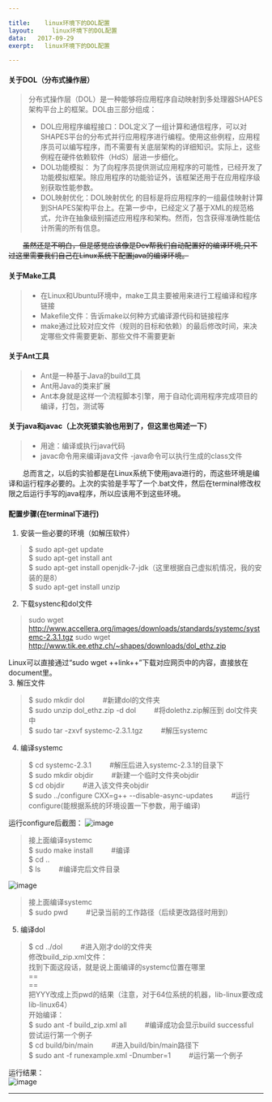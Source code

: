```yaml
---

title:    linux环境下的DOL配置
layout:     linux环境下的DOL配置
data:   2017-09-29
exerpt:   linux环境下的DOL配置

---
```


#### 关于DOL（分布式操作层）

> 分布式操作层（DOL）是一种能够将应用程序自动映射到多处理器SHAPES架构平台上的框架。DOL由三部分组成：
>- DOL应用程序编程接口：DOL定义了一组计算和通信程序，可以对SHAPES平台的分布式并行应用程序进行编程。使用这些例程，应用程序员可以编写程序，而不需要有关底层架构的详细知识。实际上，这些例程在硬件依赖软件（HdS）层进一步细化。
>- DOL功能模拟： 为了向程序员提供测试应用程序的可能性，已经开发了功能模拟框架。除应用程序的功能验证外，该框架还用于在应用程序级别获取性能参数。
>- DOL映射优化：DOL映射优化 的目标是将应用程序的一组最佳映射计算到SHAPES架构平台上。在第一步中，已经定义了基于XML的规范格式，允许在抽象级别描述应用程序和架构。然而，包含获得准确性能估计所需的所有信息。
 
&emsp;&emsp;~~虽然还是不明白，但是感觉应该像是Dev帮我们自动配置好的编译环境,只不过这里需要我们自己在Linux系统下配置java的编译环境。~~

#### 关于Make工具
>- 在Linux和Ubuntu环境中，make工具主要被用来进行工程编译和程序链接
>- Makefile文件：告诉make以何种方式编译源代码和链接程序
>- make通过比较对应文件（规则的目标和依赖）的最后修改时间，来决定哪些文件需要更新、那些文件不需要更新

#### 关于Ant工具
>- Ant是一种基于Java的build工具
>- Ant用Java的类来扩展
>- Ant本身就是这样一个流程脚本引擎，用于自动化调用程序完成项目的编译，打包，测试等

#### 关于java和javac（上次死锁实验也用到了，但这里也简述一下）
>- 用途：编译或执行java代码
>- javac命令用来编译java文件
>-java命令可以执行生成的class文件

&emsp;&emsp;总而言之，以后的实验都是在Linux系统下使用java进行的，而这些环境是编译和运行程序必要的。上次的实验是手写了一个.bat文件，然后在terminal修改权限之后运行手写的java程序，所以应该用不到这些环境。 

#### 配置步骤(在terminal下进行)
1. 安装一些必要的环境（如解压软件）
    
>   $ sudo apt-get update      
    $ sudo apt-get install ant       
    $ sudo apt-get install openjdk-7-jdk（这里根据自己虚拟机情况，我的安装的是8）      
    $ sudo apt-get install unzip
2. 下载systenc和dol文件   
> sudo wget http://www.accellera.org/images/downloads/standards/systemc/systemc-2.3.1.tgz
sudo wget http://www.tik.ee.ethz.ch/~shapes/downloads/dol_ethz.zip     

Linux可以直接通过“sudo wget ++link++”下载对应网页中的内容，直接放在document里。   
3. 解压文件   
>   $ sudo mkdir dol   &emsp;&emsp;  #新建dol的文件夹    
    $ sudo unzip dol_ethz.zip -d dol  &emsp;&emsp;  #将dolethz.zip解压到 dol文件夹中    
    $ sudo tar -zxvf systemc-2.3.1.tgz  &emsp;&emsp;  #解压systemc

4. 编译systemc    
>   $ cd systemc-2.3.1  &emsp;&emsp;  #解压后进入systemc-2.3.1的目录下    
    $ sudo mkdir objdir  &emsp;&emsp;  #新建一个临时文件夹objdir    
    $ cd objdir  &emsp;&emsp;  #进入该文件夹objdir    
    $ sudo ../configure CXX=g++ --disable-async-updates  &emsp;&emsp;  #运行configure(能根据系统的环境设置一下参数，用于编译)

运行configure后截图：
![image](http://own160w85.bkt.clouddn.com/dol1.png)

>   接上面编译systemc    
    $ sudo make install  &emsp;&emsp; #编译     
    $ cd ..        
    $ ls  &emsp;&emsp;  #编译完后文件目录    

![image](http://own160w85.bkt.clouddn.com/2.png)

>   接上面编译systemc    
    $ sudo pwd  &emsp;&emsp;  #记录当前的工作路径（后续更改路径时用到）
    
5. 编译dol   
>   $ cd ../dol  &emsp;&emsp;  #进入刚才dol的文件夹    
    修改build_zip.xml文件：    
    找到下面这段话，就是说上面编译的systemc位置在哪里    
==<property name="systemc.inc" value="YYY/include"/>    
<property name="systemc.lib" value="YYY/lib-linux/libsystemc.a"/>==    
把YYY改成上页pwd的结果（注意，对于64位系统的机器，lib-linux要改成lib-linux64）    
    开始编译：    
    $ sudo ant -f build_zip.xml all   &emsp;&emsp;  #编译成功会显示build successful   
    尝试运行第一个例子    
    $ cd build/bin/main   &emsp;&emsp;  #进入build/bin/main路径下    
    $ sudo ant -f runexample.xml -Dnumber=1  &emsp;&emsp;  #运行第一个例子    

运行结果：    
![image](http://own160w85.bkt.clouddn.com/3.png)    

---
